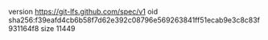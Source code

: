 version https://git-lfs.github.com/spec/v1
oid sha256:f39eafd4cb6b58f7d62e392c08796e569263841ff51ecab9e3c8c83f931164f8
size 11449
